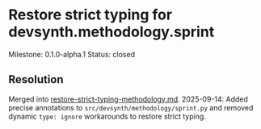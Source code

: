 # Restore strict typing for devsynth.methodology.sprint
Milestone: 0.1.0-alpha.1
Status: closed

## Resolution
Merged into [restore-strict-typing-methodology.md](restore-strict-typing-methodology.md).
2025-09-14: Added precise annotations to ``src/devsynth/methodology/sprint.py`` and
removed dynamic ``type: ignore`` workarounds to restore strict typing.
